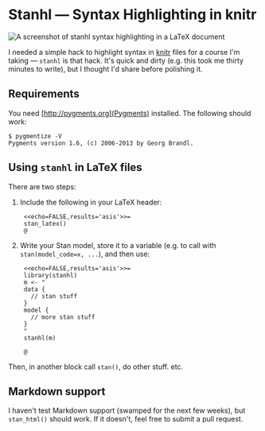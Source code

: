 # Stanhl — Syntax Highlighting in knitr

![A screenshot of stanhl syntax highlighting in a LaTeX document](https://raw.githubusercontent.com/vsbuffalo/stanhl/master/inst/extdata/example.png)


I needed a simple hack to highlight syntax in [knitr](http://yihui.name/knitr/)
files for a course I'm taking — `stanhl` is that hack. It's quick and dirty
(e.g. this took me thirty minutes to write), but I thought I'd share before
polishing it.

## Requirements

You need [http://pygments.org](Pygments) installed. The following should work:

    $ pygmentize -V
    Pygments version 1.6, (c) 2006-2013 by Georg Brandl.

## Using `stanhl` in LaTeX files

There are two steps:

1. Include the following in your LaTeX header:

        <<echo=FALSE,results='asis'>>=
        stan_latex()
        @ 

2. Write your Stan model, store it to a variable (e.g. to call with
`stan(model_code=x, ...`), and then use:

        <<echo=FALSE,results='asis'>>=
        library(stanhl)
        m <- "
		data {
		  // stan stuff
        }
		model {
		  // more stan stuff
		}
        "
        stanhl(m)
        
        @ 

Then, in another block call `stan()`, do other stuff. etc.

## Markdown support

I haven't test Markdown support (swamped for the next few weeks), but
`stan_html()` should work. If it doesn't, feel free to submit a pull request.








